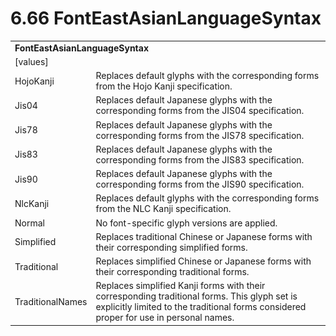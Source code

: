 <html dir="LTR" xmlns:mshelp="http://msdn.microsoft.com/mshelp" xmlns:ddue="http://ddue.schemas.microsoft.com/authoring/2003/5" xmlns:xlink="http://www.w3.org/1999/xlink" xmlns:tool="http://www.microsoft.com/tooltip">

<body>
 <input type="hidden" id="userDataCache" class="userDataStyle">
 <input type="hidden" id="hiddenScrollOffset">
 <img id="dropDownImage" style="display:none; height:0; width:0;" src="../local/drpdown.gif">
 <img id="dropDownHoverImage" style="display:none; height:0; width:0;" src="../local/drpdown_orange.gif">
 <img id="collapseImage" style="display:none; height:0; width:0;" src="../local/collapse.gif">
 <img id="expandImage" style="display:none; height:0; width:0;" src="../local/exp.gif">
 <img id="collapseAllImage" style="display:none; height:0; width:0;" src="../local/collall.gif">
 <img id="expandAllImage" style="display:none; height:0; width:0;" src="../local/expall.gif">
 <img id="copyImage" style="display:none; height:0; width:0;" src="../local/copycode.gif">
 <img id="copyHoverImage" style="display:none; height:0; width:0;" src="../local/copycodeHighlight.gif">
 <div id="header"><h1 class="heading">6.66 FontEastAsianLanguageSyntax</h1></div>

 <div id="mainSection">
 <div id="mainBody">
 <div id="allHistory" class="saveHistory" onsave="saveAll()" onload="loadAll()"></div>
 <p xmlns:wsd="http://wsdev.schemas.microsoft.com/authoring/2008/2" xmlns:msxsl="urn:schemas-microsoft-com:xslt" xmlns:script="urn:script" xmlns:build="urn:build">
 </p>
 <div id="sectionSection0" class="section" name="collapseableSection">
 <content xmlns="http://ddue.schemas.microsoft.com/authoring/2003/5" xmlns:wsd="http://wsdev.schemas.microsoft.com/authoring/2008/2" xmlns:msxsl="urn:schemas-microsoft-com:xslt" xmlns:script="urn:script" xmlns:build="urn:build">
 </content>
 </div>
 <div id="sectionSection1" class="section" name="collapseableSection">
 <content xmlns="http://ddue.schemas.microsoft.com/authoring/2003/5" xmlns:wsd="http://wsdev.schemas.microsoft.com/authoring/2008/2" xmlns:msxsl="urn:schemas-microsoft-com:xslt" xmlns:script="urn:script" xmlns:build="urn:build">
 <table class="ProtocolAuthoredTable" xmlns="">
 <tr><td colspan="2">
 <b>
FontEastAsianLanguageSyntax </b>
 </td>
 </tr>
 <tr><td><div class="indent0">[values]</div></td>
 <td> </td>
 </tr>
 <tr><td><div class="indent2">HojoKanji</div></td>
 <td>Replaces default glyphs with the corresponding forms from the Hojo Kanji specification. </td>
 </tr>
 <tr><td><div class="indent2">Jis04</div></td>
 <td>Replaces default Japanese glyphs with the corresponding forms from the JIS04 specification. </td>
 </tr>
 <tr><td><div class="indent2">Jis78</div></td>
 <td>Replaces default Japanese glyphs with the corresponding forms from the JIS78 specification. </td>
 </tr>
 <tr><td><div class="indent2">Jis83</div></td>
 <td>Replaces default Japanese glyphs with the corresponding forms from the JIS83 specification. </td>
 </tr>
 <tr><td><div class="indent2">Jis90</div></td>
 <td>Replaces default Japanese glyphs with the corresponding forms from the JIS90 specification. </td>
 </tr>
 <tr><td><div class="indent2">NlcKanji</div></td>
 <td>Replaces default glyphs with the corresponding forms from the NLC Kanji specification. </td>
 </tr>
 <tr><td><div class="indent2">Normal</div></td>
 <td>No font-specific glyph versions are applied. </td>
 </tr>
 <tr><td><div class="indent2">Simplified</div></td>
 <td>Replaces traditional Chinese or Japanese forms with their corresponding simplified forms. </td>
 </tr>
 <tr><td><div class="indent2">Traditional</div></td>
 <td>Replaces simplified Chinese or Japanese forms with their corresponding traditional forms. </td>
 </tr>
 <tr><td><div class="indent2">TraditionalNames</div></td>
 <td>Replaces simplified Kanji forms with their corresponding traditional forms. This glyph set is explicitly limited to the traditional forms considered proper for use in personal names. </td>
 </tr>
</table>
 </content>
 </div>
 <!--[if gte IE 5]>
 <tool:tip element="languageFilterToolTip" avoidmouse="false"/>
 <![endif]-->
 </div>
 <a name="feedback"></a><span></span>
 </div>
</body></html>
